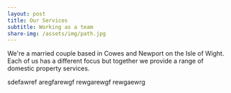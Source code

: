 ```yaml
---
layout: post
title: Our Services
subtitle: Working as a team
share-img: /assets/img/path.jpg
---
```


We're a married couple based in Cowes and Newport on the Isle of Wight. Each of us has a different focus but together we provide a range of domestic property services.


sdefawref
aregfarewgf
rewgarewgf
rewgaewrg
